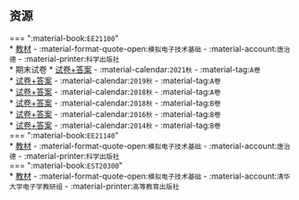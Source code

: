 ## 资源  
=== ":material-book:`EE21100`"  
    * [教材](https://api.mir6.com/api/lanzou?url=https://cqu-openlib.lanzout.com/ic5uY291d02d&down=true) - :material-format-quote-open:`模拟电子技术基础` - :material-account:`唐治德` - :material-printer:`科学出版社`  
    * 期末试卷
        * [试卷+答案](https://api.mir6.com/api/lanzou?url=https://cqu-openlib.lanzout.com/iOBk22i1fhnc&down=true) - :material-calendar:`2021秋` - :material-tag:`A卷`  
        * [试卷+答案](https://api.mir6.com/api/lanzou?url=https://cqu-openlib.lanzout.com/ihmLX2i1fhed&down=true) - :material-calendar:`2019秋` - :material-tag:`A卷`  
        * [试卷+答案](https://api.mir6.com/api/lanzou?url=https://cqu-openlib.lanzout.com/iSKUs2i1fgyh&down=true) - :material-calendar:`2018秋` - :material-tag:`A卷`  
        * [试卷+答案](https://api.mir6.com/api/lanzou?url=https://cqu-openlib.lanzout.com/icdqI2i1fh8h&down=true) - :material-calendar:`2018秋` - :material-tag:`B卷`  
        * [试卷+答案](https://api.mir6.com/api/lanzou?url=https://cqu-openlib.lanzout.com/i2Xix2i1fgoh&down=true) - :material-calendar:`2016秋` - :material-tag:`B卷`  
        * [试卷+答案](https://api.mir6.com/api/lanzou?url=https://cqu-openlib.lanzout.com/ircjr2i1fgha&down=true) - :material-calendar:`2014秋` - :material-tag:`B卷`  
=== ":material-book:`EE21140`"  
    * [教材](https://api.mir6.com/api/lanzou?url=https://cqu-openlib.lanzout.com/ic5uY291d02d&down=true) - :material-format-quote-open:`模拟电子技术基础` - :material-account:`唐治德` - :material-printer:`科学出版社`  
=== ":material-book:`EST20300`"  
    * [教材](https://api.mir6.com/api/lanzou?url=https://cqu-openlib.lanzout.com/iPL9A28y5flg&down=true) - :material-format-quote-open:`模拟电子技术基础` - :material-account:`清华大学电子学教研组` - :material-printer:`高等教育出版社`  